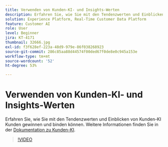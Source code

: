 ```yaml
---
title: Verwenden von Kunden-KI- und Insights-Werten
description: Erfahren Sie, wie Sie mit den Tendenzwerten und Einblicken von Kunden-KI Kunden binden und zu Konversionen bewegen können.
solution: Experience Platform, Real-Time Customer Data Platform
feature: Customer AI
role: User
level: Beginner
jira: KT-4171
thumbnail: 32666.jpg
exl-id: f3f628ef-223a-48d9-979e-86f038268923
source-git-commit: 286c85aa88d44574f00ded67f0de8e0c945a153e
workflow-type: tm+mt
source-wordcount: '52'
ht-degree: 53%

---
```


# Verwenden von Kunden-KI- und Insights-Werten

Erfahren Sie, wie Sie mit den Tendenzwerten und Einblicken von Kunden-KI Kunden gewinnen und binden können. Weitere Informationen finden Sie in der [Dokumentation zu Kunden-KI](https://experienceleague.adobe.com/docs/experience-platform/intelligent-services/customer-ai/overview.html?lang=de).

>[!VIDEO](https://video.tv.adobe.com/v/36558?learn=on&enablevpops&captions=ger)

